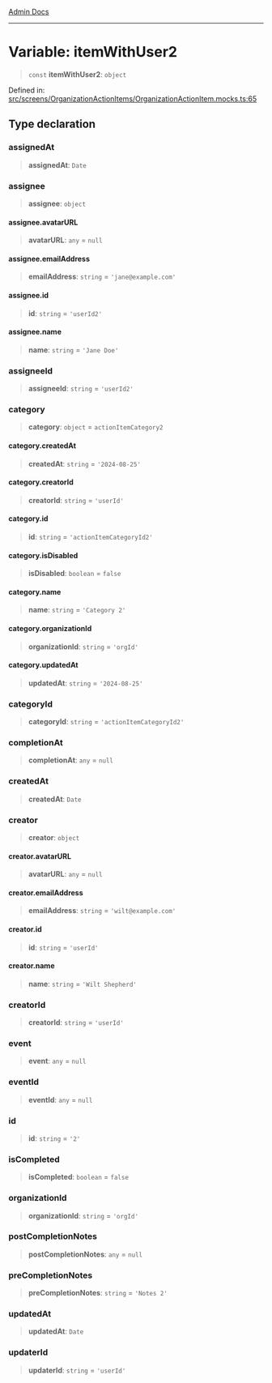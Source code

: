 [Admin Docs](/)

***

# Variable: itemWithUser2

> `const` **itemWithUser2**: `object`

Defined in: [src/screens/OrganizationActionItems/OrganizationActionItem.mocks.ts:65](https://github.com/PalisadoesFoundation/talawa-admin/blob/main/src/screens/OrganizationActionItems/OrganizationActionItem.mocks.ts#L65)

## Type declaration

### assignedAt

> **assignedAt**: `Date`

### assignee

> **assignee**: `object`

#### assignee.avatarURL

> **avatarURL**: `any` = `null`

#### assignee.emailAddress

> **emailAddress**: `string` = `'jane@example.com'`

#### assignee.id

> **id**: `string` = `'userId2'`

#### assignee.name

> **name**: `string` = `'Jane Doe'`

### assigneeId

> **assigneeId**: `string` = `'userId2'`

### category

> **category**: `object` = `actionItemCategory2`

#### category.createdAt

> **createdAt**: `string` = `'2024-08-25'`

#### category.creatorId

> **creatorId**: `string` = `'userId'`

#### category.id

> **id**: `string` = `'actionItemCategoryId2'`

#### category.isDisabled

> **isDisabled**: `boolean` = `false`

#### category.name

> **name**: `string` = `'Category 2'`

#### category.organizationId

> **organizationId**: `string` = `'orgId'`

#### category.updatedAt

> **updatedAt**: `string` = `'2024-08-25'`

### categoryId

> **categoryId**: `string` = `'actionItemCategoryId2'`

### completionAt

> **completionAt**: `any` = `null`

### createdAt

> **createdAt**: `Date`

### creator

> **creator**: `object`

#### creator.avatarURL

> **avatarURL**: `any` = `null`

#### creator.emailAddress

> **emailAddress**: `string` = `'wilt@example.com'`

#### creator.id

> **id**: `string` = `'userId'`

#### creator.name

> **name**: `string` = `'Wilt Shepherd'`

### creatorId

> **creatorId**: `string` = `'userId'`

### event

> **event**: `any` = `null`

### eventId

> **eventId**: `any` = `null`

### id

> **id**: `string` = `'2'`

### isCompleted

> **isCompleted**: `boolean` = `false`

### organizationId

> **organizationId**: `string` = `'orgId'`

### postCompletionNotes

> **postCompletionNotes**: `any` = `null`

### preCompletionNotes

> **preCompletionNotes**: `string` = `'Notes 2'`

### updatedAt

> **updatedAt**: `Date`

### updaterId

> **updaterId**: `string` = `'userId'`
